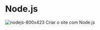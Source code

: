 # Node.js
![nodejs-800x423](https://user-images.githubusercontent.com/16170014/72402429-092a1e80-372e-11ea-9994-ecc73bbc71bd.jpg)
Criar o site com Node.js 
